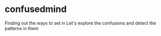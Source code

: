 # confusedmind
Finding out the ways to set in
Let's explore the confusions and detect the patterns in them
